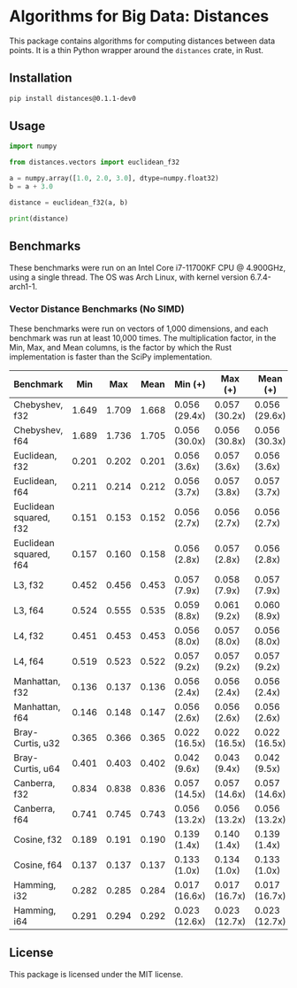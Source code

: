 # Algorithms for Big Data: Distances

This package contains algorithms for computing distances between data points.
It is a thin Python wrapper around the `distances` crate, in Rust.

## Installation

```bash
pip install distances@0.1.1-dev0
```

## Usage

```python
import numpy

from distances.vectors import euclidean_f32

a = numpy.array([1.0, 2.0, 3.0], dtype=numpy.float32)
b = a + 3.0

distance = euclidean_f32(a, b)

print(distance)
```

## Benchmarks

These benchmarks were run on an Intel Core i7-11700KF CPU @ 4.900GHz, using a single thread.
The OS was Arch Linux, with kernel version 6.7.4-arch1-1.

### Vector Distance Benchmarks (No SIMD)

These benchmarks were run on vectors of 1,000 dimensions, and each benchmark was run at least 10,000 times.
The multiplication factor, in the Min, Max, and Mean columns, is the factor by which the Rust implementation is faster than the SciPy implementation.

|              Benchmark | Min     | Max     | Mean    | Min (+)         | Max (+)         | Mean (+)        |
|------------------------|---------|---------|---------|-----------------|-----------------|-----------------|
|         Chebyshev, f32 | 1.649   | 1.709   | 1.668   | 0.056 (29.4x)   | 0.057 (30.2x)   | 0.056 (29.6x)   |
|         Chebyshev, f64 | 1.689   | 1.736   | 1.705   | 0.056 (30.0x)   | 0.056 (30.8x)   | 0.056 (30.3x)   |
|         Euclidean, f32 | 0.201   | 0.202   | 0.201   | 0.056 (3.6x)    | 0.057 (3.6x)    | 0.056 (3.6x)    |
|         Euclidean, f64 | 0.211   | 0.214   | 0.212   | 0.056 (3.7x)    | 0.057 (3.8x)    | 0.057 (3.7x)    |
| Euclidean squared, f32 | 0.151   | 0.153   | 0.152   | 0.056 (2.7x)    | 0.056 (2.7x)    | 0.056 (2.7x)    |
| Euclidean squared, f64 | 0.157   | 0.160   | 0.158   | 0.056 (2.8x)    | 0.057 (2.8x)    | 0.056 (2.8x)    |
|                L3, f32 | 0.452   | 0.456   | 0.453   | 0.057 (7.9x)    | 0.058 (7.9x)    | 0.057 (7.9x)    |
|                L3, f64 | 0.524   | 0.555   | 0.535   | 0.059 (8.8x)    | 0.061 (9.2x)    | 0.060 (8.9x)    |
|                L4, f32 | 0.451   | 0.453   | 0.453   | 0.056 (8.0x)    | 0.057 (8.0x)    | 0.056 (8.0x)    |
|                L4, f64 | 0.519   | 0.523   | 0.522   | 0.057 (9.2x)    | 0.057 (9.2x)    | 0.057 (9.2x)    |
|         Manhattan, f32 | 0.136   | 0.137   | 0.136   | 0.056 (2.4x)    | 0.056 (2.4x)    | 0.056 (2.4x)    |
|         Manhattan, f64 | 0.146   | 0.148   | 0.147   | 0.056 (2.6x)    | 0.056 (2.6x)    | 0.056 (2.6x)    |
|       Bray-Curtis, u32 | 0.365   | 0.366   | 0.365   | 0.022 (16.5x)   | 0.022 (16.5x)   | 0.022 (16.5x)   |
|       Bray-Curtis, u64 | 0.401   | 0.403   | 0.402   | 0.042 (9.6x)    | 0.043 (9.4x)    | 0.042 (9.5x)    |
|          Canberra, f32 | 0.834   | 0.838   | 0.836   | 0.057 (14.5x)   | 0.057 (14.6x)   | 0.057 (14.6x)   |
|          Canberra, f64 | 0.741   | 0.745   | 0.743   | 0.056 (13.2x)   | 0.056 (13.2x)   | 0.056 (13.2x)   |
|            Cosine, f32 | 0.189   | 0.191   | 0.190   | 0.139 (1.4x)    | 0.140 (1.4x)    | 0.139 (1.4x)    |
|            Cosine, f64 | 0.137   | 0.137   | 0.137   | 0.133 (1.0x)    | 0.134 (1.0x)    | 0.133 (1.0x)    |
|           Hamming, i32 | 0.282   | 0.285   | 0.284   | 0.017 (16.6x)   | 0.017 (16.7x)   | 0.017 (16.7x)   |
|           Hamming, i64 | 0.291   | 0.294   | 0.292   | 0.023 (12.6x)   | 0.023 (12.7x)   | 0.023 (12.7x)   |

## License

This package is licensed under the MIT license.
